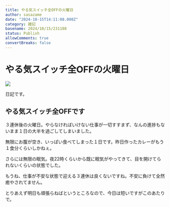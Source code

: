 ```yaml
---
title: やる気スイッチ全OFFの火曜日
author: sasazame
date: "2024-10-15T14:11:08.000Z"
category: 雑記
basename: 2024/10/15/231108
status: Publish
allowComments: true
convertBreaks: false
---
```

# やる気スイッチ全OFFの火曜日

![](https://cdn-ak.f.st-hatena.com/images/fotolife/s/sasazame/20230908/20230908202155.png)

日記です。

<!-- Extended Body -->

## やる気スイッチ全OFFです

３連休後の火曜日。やらなければいけない仕事が一切すすまず、なんの進捗もないまま１日の大半を過ごしてしまいました。

無限にお腹が空き、いっぱい食べてしまった１日です。昨日作ったカレーがもう１食分くらいしかねぇ。

さらには無限の眠気。夜22時くらいから既に眠気がやってきて、目を開けてられないくらいの状態でした。

もうね、仕事が不安な状態で迎える３連休は良くないですね。不安に負けて全然癒やされてません。

とりあえず明日も頑張らねばというところなので、今日は短いですがこのあたりで。